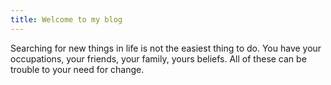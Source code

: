 ```yaml
---
title: Welcome to my blog
---
```


Searching for new things in life is not the easiest thing to do.
You have your occupations, your friends, your family, yours beliefs. All of these can be trouble to your need for change.
